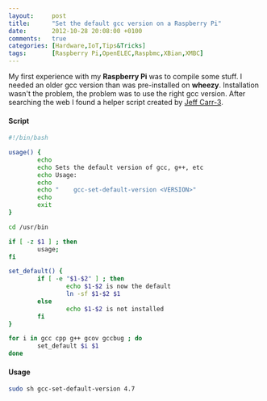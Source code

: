 ```yaml
---
layout:     post
title:      "Set the default gcc version on a Raspberry Pi"
date:       2012-10-28 20:08:00 +0100
comments:   true
categories: [Hardware,IoT,Tips&Tricks]
tags:       [Raspberry Pi,OpenELEC,Raspbmc,XBian,XMBC]
---
```


My first experience with my **Raspberry Pi** was to compile some stuff. I needed an older gcc version than was pre-installed on **wheezy**. Installation wasn't the problem, the problem was to use the right gcc version. After searching the web I found a helper script created by [Jeff Carr-3](http://debian.2.n7.nabble.com/template/NamlServlet.jtp?macro=user_nodes&user=100722).

#### Script

```bash
#!/bin/bash 

usage() { 
        echo 
        echo Sets the default version of gcc, g++, etc 
        echo Usage: 
        echo 
        echo "    gcc-set-default-version <VERSION>" 
        echo 
        exit 
} 

cd /usr/bin 

if [ -z $1 ] ; then 
        usage; 
fi 

set_default() { 
        if [ -e "$1-$2" ] ; then 
                echo $1-$2 is now the default 
                ln -sf $1-$2 $1 
        else 
                echo $1-$2 is not installed 
        fi 
} 

for i in gcc cpp g++ gcov gccbug ; do 
        set_default $i $1 
done
```

#### Usage

```bash
sudo sh gcc-set-default-version 4.7
```
